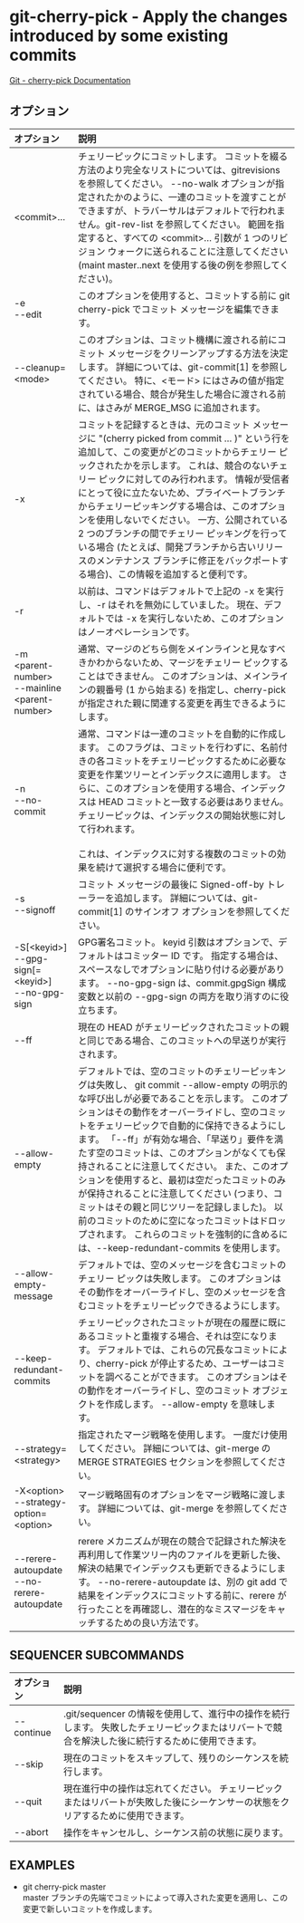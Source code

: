 # git-cherry-pick - Apply the changes introduced by some existing commits

[Git - cherry-pick Documentation](https://git-scm.com/docs/git-cherry-pick)

## オプション

|オプション|説明|
|:--|:--|
|\<commit>…​|チェリーピックにコミットします。 コミットを綴る方法のより完全なリストについては、gitrevisions を参照してください。 --no-walk オプションが指定されたかのように、一連のコミットを渡すことができますが、トラバーサルはデフォルトで行われません。git-rev-list を参照してください。 範囲を指定すると、すべての \<commit>… 引数が 1 つのリビジョン ウォークに送られることに注意してください (maint master..next を使用する後の例を参照してください)。|
|-e<br>--edit|このオプションを使用すると、コミットする前に git cherry-pick でコミット メッセージを編集できます。|
|--cleanup=\<mode>|このオプションは、コミット機構に渡される前にコミット メッセージをクリーンアップする方法を決定します。 詳細については、git-commit[1] を参照してください。 特に、<モード> にはさみの値が指定されている場合、競合が発生した場合に渡される前に、はさみが MERGE_MSG に追加されます。|
|-x|コミットを記録するときは、元のコミット メッセージに "(cherry picked from commit … )" という行を追加して、この変更がどのコミットからチェリー ピックされたかを示します。 これは、競合のないチェリー ピックに対してのみ行われます。 情報が受信者にとって役に立たないため、プライベートブランチからチェリーピッキングする場合は、このオプションを使用しないでください。 一方、公開されている 2 つのブランチの間でチェリー ピッキングを行っている場合 (たとえば、開発ブランチから古いリリースのメンテナンス ブランチに修正をバックポートする場合)、この情報を追加すると便利です。|
|-r|以前は、コマンドはデフォルトで上記の -x を実行し、-r はそれを無効にしていました。 現在、デフォルトでは -x を実行しないため、このオプションはノーオペレーションです。|
|-m \<parent-number><br>--mainline \<parent-number>|通常、マージのどちら側をメインラインと見なすべきかわからないため、マージをチェリー ピックすることはできません。 このオプションは、メインラインの親番号 (1 から始まる) を指定し、cherry-pick が指定された親に関連する変更を再生できるようにします。|
|-n<br>--no-commit|通常、コマンドは一連のコミットを自動的に作成します。 このフラグは、コミットを行わずに、名前付きの各コミットをチェリーピックするために必要な変更を作業ツリーとインデックスに適用します。 さらに、このオプションを使用する場合、インデックスは HEAD コミットと一致する必要はありません。 チェリーピックは、インデックスの開始状態に対して行われます。<br><br>これは、インデックスに対する複数のコミットの効果を続けて選択する場合に便利です。|
|-s<br>--signoff|コミット メッセージの最後に Signed-off-by トレーラーを追加します。 詳細については、git-commit[1] のサインオフ オプションを参照してください。|
|-S[\<keyid>]<br>--gpg-sign[=\<keyid>]<br>--no-gpg-sign|GPG署名コミット。 keyid 引数はオプションで、デフォルトはコミッター ID です。 指定する場合は、スペースなしでオプションに貼り付ける必要があります。 --no-gpg-sign は、commit.gpgSign 構成変数と以前の --gpg-sign の両方を取り消すのに役立ちます。|
|--ff|現在の HEAD がチェリーピックされたコミットの親と同じである場合、このコミットへの早送りが実行されます。|
|--allow-empty|デフォルトでは、空のコミットのチェリーピッキングは失敗し、 git commit --allow-empty の明示的な呼び出しが必要であることを示します。 このオプションはその動作をオーバーライドし、空のコミットをチェリーピックで自動的に保持できるようにします。 「--ff」が有効な場合、「早送り」要件を満たす空のコミットは、このオプションがなくても保持されることに注意してください。 また、このオプションを使用すると、最初は空だったコミットのみが保持されることに注意してください (つまり、コミットはその親と同じツリーを記録しました)。 以前のコミットのために空になったコミットはドロップされます。 これらのコミットを強制的に含めるには、--keep-redundant-commits を使用します。|
|--allow-empty-message|デフォルトでは、空のメッセージを含むコミットのチェリー ピックは失敗します。 このオプションはその動作をオーバーライドし、空のメッセージを含むコミットをチェリーピックできるようにします。|
|--keep-redundant-commits|チェリーピックされたコミットが現在の履歴に既にあるコミットと重複する場合、それは空になります。 デフォルトでは、これらの冗長なコミットにより、cherry-pick が停止するため、ユーザーはコミットを調べることができます。 このオプションはその動作をオーバーライドし、空のコミット オブジェクトを作成します。 --allow-empty を意味します。|
|--strategy=\<strategy>|指定されたマージ戦略を使用します。 一度だけ使用してください。 詳細については、git-merge の MERGE STRATEGIES セクションを参照してください。|
|-X\<option><br>--strategy-option=\<option>|マージ戦略固有のオプションをマージ戦略に渡します。 詳細については、git-merge を参照してください。|
|--rerere-autoupdate<br>--no-rerere-autoupdate|rerere メカニズムが現在の競合で記録された解決を再利用して作業ツリー内のファイルを更新した後、解決の結果でインデックスも更新できるようにします。 --no-rerere-autoupdate は、別の git add で結果をインデックスにコミットする前に、rerere が行ったことを再確認し、潜在的なミスマージをキャッチするための良い方法です。|

## SEQUENCER SUBCOMMANDS

|オプション|説明|
|:--|:--|
|--continue|.git/sequencer の情報を使用して、進行中の操作を続行します。 失敗したチェリーピックまたはリバートで競合を解決した後に続行するために使用できます。|
|--skip|現在のコミットをスキップして、残りのシーケンスを続行します。|
|--quit|現在進行中の操作は忘れてください。 チェリーピックまたはリバートが失敗した後にシーケンサーの状態をクリアするために使用できます。|
|--abort|操作をキャンセルし、シーケンス前の状態に戻ります。|

## EXAMPLES

* git cherry-pick master  
    master ブランチの先端でコミットによって導入された変更を適用し、この変更で新しいコミットを作成します。
